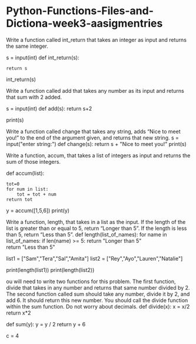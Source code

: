 # Python-Functions-Files-and-Dictiona-week3-aasigmentries
Write a function called int_return that takes an integer as input and returns the same integer.

s = input(int)
def int_return(s):
    
    return s
    
int_return(s)


Write a function called add that takes any number as its input and returns that sum with 2 added.


s = input(int)
def add(s):
    return s+2


print(s)


Write a function called change that takes any string, adds “Nice to meet you!” to the end of the argument given, and returns that new string.
s = input("enter string:")
def change(s):
	   return  s + "Nice to meet you!" 
print(s)

Write a function, accum, that takes a list of integers as input and returns the sum of those integers.

def accum(list):
    
    tot=0
    for num in list:
        tot = tot + num
    return tot
y = accum([1,5,6])
print(y)
  
  
  
 Write a function, length, that takes in a list as the input. If the length of the list is greater than or equal to 5, return “Longer than 5”. If the length is less than 5, return “Less than 5”.
def length(list_of_names):
    for name in list_of_names: 
        if len(name) >= 5: 
            return "Longer than 5"             
    return "Less than 5" 
   

list1 = ["Sam","Tera","Sal","Amita"]
list2 = ["Rey","Ayo","Lauren","Natalie"]

print(length(list1))
print(length(list2))



ou will need to write two functions for this problem. The first function, divide that takes in any number and returns that same number divided by 2. The second function called sum should take any number, divide it by 2, and add 6. It should return this new number. You should call the divide function within the sum function. Do not worry about decimals.
def divide(x):
    x = x/2
    return x*2

def sum(y):
    y = y / 2
    return y + 6


c = 4
